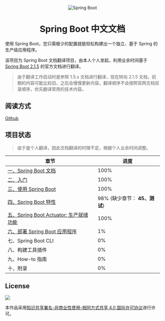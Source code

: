 <div align="center">
    <img src="https://spring.io/img/homepage/icon-spring-boot.svg" alt="Spring Boot">
    <h1>Spring Boot 中文文档</h1>
</div> 

使用 Spring Boot，您只需极少的配置就能轻松构建出一个独立、基于 Spring 的生产级应用程序。

该项目为 Spring Boot 文档翻译项目，由本人个人发起，利用业余时间基于 [Spring Boot 2.1.5](https://docs.spring.io/spring-boot/docs/2.1.5.RELEASE/reference/htmlsingle) 的官方文档进行翻译。

> 由于翻译工作启动时是参照 1.5.x 文档进行翻译，现在转向 2.1.5 文档，前期的内容可能比较旧，之后会慢慢更新内容。翻译顺序不会按照官网文档目录顺序，优先翻译常用的技术内容。

## 阅读方式

[Github](https://github.com/Opamper/Opamper.github.io/blob/master/otherpage/springboot/SUMMARY.md)

## 项目状态

> 由于是个人翻译，因此文档翻译的时限不定，根据个人业余时间调整。

| 章节 | 进度 |
| --- | --- |
| [一、Spring Boot 文档](pages/boot-documentation.md#boot-documentation) | 100% |
| [二、入门](pages/getting-started.md) | 100% |
| [三、使用 Spring Boot](pages/using-spring-boot.md) | 100% |
| [四、Spring Boot 特性](pages/spring-boot-features.md#boot-features) | 98% (缺少章节： **45、测试**)|
| [五、Spring Boot Actuator: 生产就绪功能](pages/production-ready.md#production-ready) | 100% |
| [六、部署 Spring Boot 应用程序](deployment.md) | 1% |
| 七、Spring Boot CLI | 0% |
| 八、构建工具插件 | 0% |
| 九、How-to 指南 | 0% |
| 十、附录 | 0% |

## License

![](https://i.creativecommons.org/l/by-nc-sa/4.0/88x31.png)

本作品采用[知识共享署名-非商业性使用-相同方式共享 4.0 国际许可协议](http://creativecommons.org/licenses/by-nc-sa/4.0/)进行许可。
